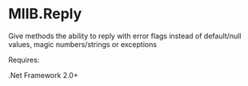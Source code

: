 MlIB.Reply
=============

Give methods the ability to reply with error flags instead of default/null values, magic numbers/strings or exceptions


Requires:

.Net Framework 2.0+
